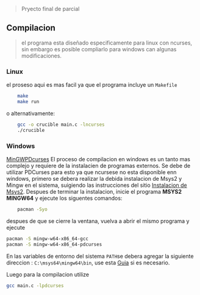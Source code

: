 > Pryecto final de parcial

## Compilacion
> el programa esta diseñado especificamente para linux con ncurses, sin embargo es posible compliarlo para windows can algunas modificaciones.

### Linux
el proseso aqui es mas facil ya que el programa incluye un `Makefile`
```bash
	make
	make run
```
o alternativamente: 
```bash
	gcc -o crucible main.c -lncurses
	./crucible
```
### Windows
[MinGW](https://www.msys2.org/)[PDcurses](https://pdcurses.org/)
El proceso de compilacion en windows es un tanto mas complejo y requiere de la instalacien de programas externos. Se debe de utilizar PDCurses para esto ya que ncursese no esta disponible enn windows, primero se debera realizar la debida instalacion de Msys2 y Mingw en el sistema, suigiendo las instrucciones del sitio [Instalacion de Msys2](https://www-msys2-org.translate.goog/?_x_tr_sl=en&_x_tr_tl=es). Despues de terminar la instalacion, inicie el programa **MSYS2 MINGW64** y ejecute los siguentes comandos:
```bash
	pacman -Syo
```
despues de que se cierre la ventana, vuelva a abrir el mismo programa y ejecute 
```bash
pacman -S mingw-w64-x86_64-gcc
pacman -S mingw-w64-x86_64-pdcurses
```
En las variables de entorno del sistema `PATH`se debera agregar la siguiente direccion : `C:\msys64\mingw64\bin`, use esta [Guia](https://www.softzone.es/windows/como-se-hace/cambiar-path-variables-entorno/) si es necesario.

Luego para la compilacion utilize 
```bash
gcc main.c -lpdcurses
```
